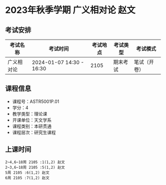 # 2023年秋季学期 广义相对论 赵文




## 考试安排

| 考试名称 | 考试时间 | 考试地点 | 考试类型 | 考试模式 |
| -------- | -------- | -------- | -------- | -------- |
| 广义相对论 | 2024-01-07 14:30 - 16:30 | 2105 | 期末考试 | 笔试（开卷） |





## 课程信息

- 课程号：ASTR5001P.01
- 学分：4
- 教学类型：理论课
- 开课单位：天文学系
- 课程类别：本研贯通
- 课程层次：研究生课程

## 上课时间

```
2~4,6~18周 2105 :1(1,2) 赵文
2~3,6~18周 2105 :5(1,2) 赵文
5周 2105 :6(1,2) 赵文
6周 2105 :7(1,2) 赵文
```

